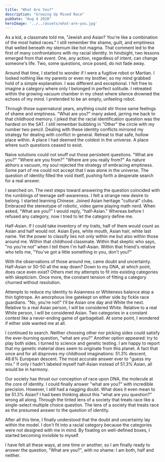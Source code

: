 ```yaml
---
title: "What Are You?"
description: "Growing Up Mixed Race"
pubDate: "Aug 4 2020"
heroImage: '../../assets/what-are-you.jpg'
---
```


As a kid, a classmate told me, "Jewish and Asian? You're like a combination of the most hated races." I still remember the shame, guilt, and emptiness that welled beneath my sternum like hot magma. That comment led to the first of many confrontations with my racial identity. In hindsight, two lessons emerged from that event. One, any action, regardless of intent, can change someone's life. Two, some questions, once posed, do not fade away.

Around that time, I started to wonder if I were a fugitive robot or Martian. I looked nothing like my parents or even my brother, so my mind grabbed hold of a simple explanation. I was different and exceptional. I felt free to imagine a category where only I belonged in perfect solitude. I retreated within the growing vacuum chamber in my chest where silence drowned the echoes of my mind. I pretended to be an empty, unfeeling robot.

Through those supernatural years, anything could stir those same feelings of shame and emptiness. "What are you?" many asked, jarring me back to that childhood memory. I joked that the racial identification question was the hardest on the SAT. I still remember bubbling in "Other" the circle with my number two pencil.  Dealing with these identity conflicts mirrored my strategy for dealing with conflict in general. Retreat to that safe, hollow place within. A place I had deemed the coldest in the universe. A place where such questions ceased to exist.

Naive solutions could not snuff out those persistent questions. "What are you?" "Where are you from?" "Where are you really from?" As nature abhors a vacuum, my soul rejected the strategy of embracing emptiness. Some part of me could not accept that I was alone in the universe. The question of identity filled the void itself, pushing forth a desperate search for a real answer.

I searched on. The next steps toward answering the question coincided with the rumblings of teenage self-awareness. I felt a strange new desire to belong. I started learning Chinese. Joined Asian heritage "cultural" clubs. Embraced the stereotype of robotic, video game playing math nerd. When asked, "What are you?" I would reply, "half-Asian." Whereas before I refused any category, now I tried to let the category define me.

Half-Asian. If I could take inventory of my traits, half of them would count as Asian and half would not. Asian Eyes, white mouth, Asian hair, white last name. Yet the power to classify lies not only within me but also within those around me. Within that childhood classmate. Within that skeptic who says, "no you're not" when I tell them I'm half-Asian. Within that friend's relative who tells me, "You've got a little something in you, don't you?"

With the observations of those around me, came doubt and uncertainty. Half-Asian or 50-50 all the way down? Down to my DNA, at which point, does race even exist? Others met my attempts to fit into existing categories with skepticism. Once more, the constant tension of fitting a category churned without resolution.

Attempts to reduce my identity to Asianness or Whiteness balance atop a thin tightrope. An amorphous line gatekept on either side by fickle race guardians. "No, you're not!" I'll be Asian one day and White the next. Relative to a real Asian person, I will be considered White. Relative to a real White person, I will be considered Asian. Two categories in a constant contest like a never-ending game of garbageball. At some point, I wondered if either side wanted me at all.

I continued to search. Neither choosing other nor picking sides could satisfy the ever-burning question, "what are you?" Another option appeared: try to play both sides. I turned to science and genetic testing. I am happy to report that my genetic material does seem to originate from this planet. A fact that once and for all disproves my childhood imaginations: 51.3% descent, 48.6% European descent. The most accurate answer ever to "guess my mix." If only I hadn't labeled myself half-Asian instead of 51.3% Asian, all would be in harmony.

Our society has thrust our conception of race upon DNA, the molecule at the core of identity. I could finally answer "what are you?" with incredible precision. However, I still had a nagging doubt. What does it even mean to be 51.3% Asian? I had been thinking about this "what are you question?" wrong all along. Through the tinted lens of a society that treats race like a single-select multiple choice question. The lens of a society that treats race as the presumed answer to the question of identity.

After all this time, I finally understood that the doubt and uncertainty lay within the model. I don't fit into a racial category because the categories were not designed with me in mind. By fixating on well-defined boxes, I started becoming invisible to myself.

I have felt all these ways, at one time or another, so I am finally ready to answer the question, "What are you?", with no shame: I am both, half and neither.